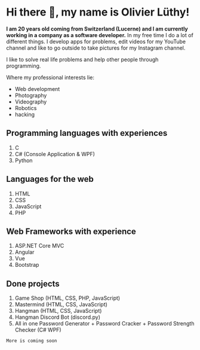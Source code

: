 # Hi there 👋, my name is Olivier Lüthy!
<strong>I am 20 years old coming from Switzerland (Lucerne) and I am currently working in a company as a software developer.</strong>
In my free time I do a lot of different things. I develop apps for problems, edit videos for my YouTube channel and like to go outside to take pictures for my Instagram channel.

I like to solve real life problems and help other people through programming.

Where my professional interests lie:
- Web development
- Photography
- Videography
- Robotics
- hacking

## Programming languages with experiences
1. C
2. C# (Console Application & WPF)
3. Python

## Languages for the web
1. HTML
2. CSS
3. JavaScript
4. PHP

## Web Frameworks with experience
1. ASP.NET Core MVC
2. Angular
3. Vue
4. Bootstrap

## Done projects
1. Game Shop (HTML, CSS, PHP, JavaScript)
2. Mastermind (HTML, CSS, JavaScript)
3. Hangman (HTML, CSS, JavaScript)
4. Hangman Discord Bot (discord.py)
5. All in one Password Generator + Password Cracker + Password Strength Checker (C# WPF)<br>

``More is coming soon``
